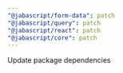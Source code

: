 ```yaml
---
"@jabascript/form-data": patch
"@jabascript/query": patch
"@jabascript/react": patch
"@jabascript/core": patch
---
```


Update package dependencies
